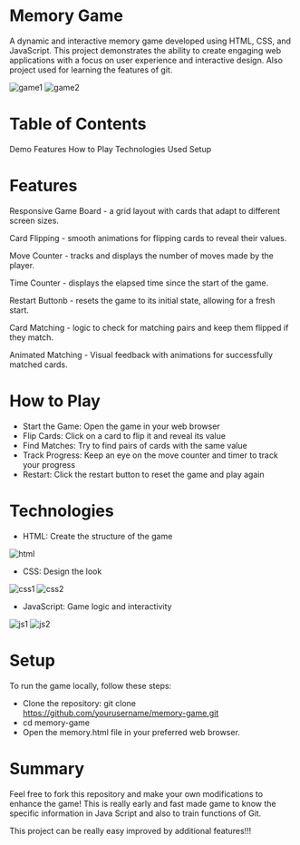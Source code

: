 # Memory Game
A dynamic and interactive memory game developed using HTML, CSS, and JavaScript. This project demonstrates the ability to create engaging web applications with a focus on user experience and interactive design. Also project used for learning the features of git.

![game1](https://github.com/user-attachments/assets/5cbaead4-0e3d-4975-802f-053731de996f)
![game2](https://github.com/user-attachments/assets/6a864fbd-ef87-416f-b115-fde3a783b2e6)


# Table of Contents
Demo
Features
How to Play
Technologies Used
Setup

# Features
Responsive Game Board - a grid layout with cards that adapt to different screen sizes.

Card Flipping - smooth animations for flipping cards to reveal their values.

Move Counter - tracks and displays the number of moves made by the player.

Time Counter - displays the elapsed time since the start of the game.

Restart Buttonb - resets the game to its initial state, allowing for a fresh start.

Card Matching - logic to check for matching pairs and keep them flipped if they match.

Animated Matching - Visual feedback with animations for successfully matched cards.

# How to Play
- Start the Game: Open the game in your web browser
- Flip Cards: Click on a card to flip it and reveal its value
- Find Matches: Try to find pairs of cards with the same value
- Track Progress: Keep an eye on the move counter and timer to track your progress
- Restart: Click the restart button to reset the game and play again

# Technologies
- HTML: Create the structure of the game

![html](https://github.com/user-attachments/assets/84f7eb2e-cdba-478d-96e0-0830e91218dd)

- CSS: Design the look

![css1](https://github.com/user-attachments/assets/e89ccf7a-e37c-471f-bd89-66c255df7683)
![css2](https://github.com/user-attachments/assets/3d9d0bc9-150b-44e1-82da-22a7644444c5)

- JavaScript: Game logic and interactivity

![js1](https://github.com/user-attachments/assets/fa575757-f977-46b1-abbd-02c163f2959d)
![js2](https://github.com/user-attachments/assets/6d149d77-2783-4108-8cbc-449164d0f4e8)


# Setup
To run the game locally, follow these steps:

- Clone the repository:
git clone https://github.com/yourusername/memory-game.git
- cd memory-game
- Open the memory.html file in your preferred web browser.

# Summary
Feel free to fork this repository and make your own modifications to enhance the game!
This is really early and fast made game to know the specific information in Java Script and also to train functions of Git.

This project can be really easy improved by additional features!!!
